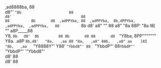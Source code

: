                                                                                     
  ,ad8888ba,                       88                                               
 d8"'    `"8b                      88                                               
d8'                                88                                               
88          8b       d8  ,adPPYba, 88  ,adPPYba,  8b,dPPYba,  ,adPPYba,  ,adPPYba,  
88          `8b     d8' a8"     "" 88 a8"     "8a 88P'    "8a I8[    "" a8P_____88  
Y8,          `8b   d8'  8b         88 8b       d8 88       d8  `"Y8ba,  8PP"""""""  
 Y8a.    .a8P `8b,d8'   "8a,   ,aa 88 "8a,   ,a8" 88b,   ,a8" aa    ]8I "8b,   ,aa  
  `"Y8888Y"'    Y88'     `"Ybbd8"' 88  `"YbbdP"'  88`YbbdP"'  `"YbbdP"'  `"Ybbd8"'  
                d8'                               88                                
               d8'                                88                                
